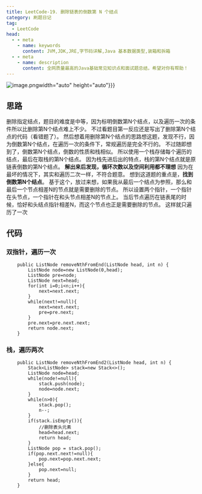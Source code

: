 ```yaml
---
title: LeetCode-19. 删除链表的倒数第 N 个结点
category: 刷题日记
tag:
  - LeetCode
head:
  - - meta
    - name: keywords
      content: JVM,JDK,JRE,字节码详解,Java 基本数据类型,装箱和拆箱
  - - meta
    - name: description
      content: 全网质量最高的Java基础常见知识点和面试题总结，希望对你有帮助！
---
```

![image.png](https://www.leyuna.xyz/image/2021-10-11/image.png)width="auto" height="auto"}}}
## 思路
删除指定结点，题目的难度是中等，因为标明倒数第N个结点，以及遍历一次的条件所以比删除第N个结点难上不少。
不过看题目第一反应还是写出了删除第N个结点的代码（看错题了）。
然后想着用删除第N个结点的思路想这题，发现不行，因为倒数第N个结点，在遍历一次的条件下，常规遍历是完全不行的。
不过随即想到了，倒数第N个结点，倒数的性质和栈相似。
所以使用一个栈存储每个遍历的结点，最后在取栈的第N个结点。
因为栈先进后出的特点，栈的第N个结点就是原链表倒数的第N个结点。
**解出来后发现，循环次数以及空间利用都不理想**
因为在最坏的情况下，其实和遍历二次一样，不符合题意。
想到这道题的重点是，**找到倒数第N个结点**。
基于这个，放过来想，如果我从最后一个结点为参照，那么和最后一个节点相差N的节点就是需要删除的节点。
所以设置两个指针，一个指针在头节点，一个指针在和头节点相差N的节点上。
当后节点遍历在链表尾的时候，恰好和头结点指针相差N，而这个节点也正是需要删除的节点。
这样就只遍历了一次
## 代码
### 双指针，遍历一次
```
    public ListNode removeNthFromEnd(ListNode head, int n) {
        ListNode node=new ListNode(0,head);
        ListNode pre=node;
        ListNode next=head;
        for(int i=0;i<n;i++){
            next=next.next;
        }
        while(next!=null){
            next=next.next;
            pre=pre.next;
        }
        pre.next=pre.next.next;
        return node.next;
    }
```
### 栈，遍历两次
```
    public ListNode removeNthFromEnd2(ListNode head, int n) {
        Stack<ListNode> stack=new Stack<>();
        ListNode node=head;
        while(node!=null){
            stack.push(node);
            node=node.next;
        }
        while(n>0){
            stack.pop();
            n--;
        }
        if(stack.isEmpty()){
            //删除表头元素
            head=head.next;
            return head;
        }
        ListNode pop = stack.pop();
        if(pop.next.next!=null){
            pop.next=pop.next.next;
        }else{
            pop.next=null;
        }
        return head;
    }
```
